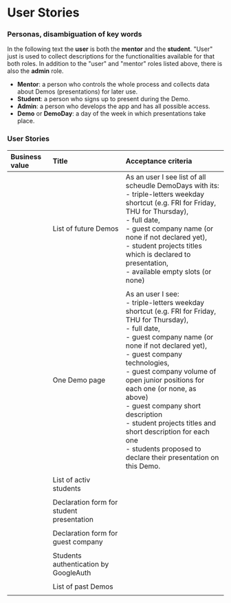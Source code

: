 # User Stories  
  
### Personas, disambiguation of key words  

In the following text the **user** is both the **mentor** and the **student**. "User" just is used to collect descriptions for the functionalities available for that both roles. In addition to the "user" and "mentor" roles listed above, there is also the **admin** role.  
- **Mentor**: a person who controls the whole process and collects data about Demos (presentations) for later use.  
- **Student**: a person who signs up to present during the Demo.  
- **Admin**: a person who develops the app and has all possible access.  
- **Demo** or **DemoDay**: a day of the week in which presentations take place.  
  
### User Stories

| **Business value** | **Title** | **Acceptance criteria** |  
| :--- | :--- | :--- |  
|      | List of future Demos | As an user I see list of all scheudle DemoDays with its:<br/>- triple-letters weekday shortcut (e.g. FRI for Friday, THU for Thursday),<br/>- full date,<br/>- guest company name (or none if not declared yet),<br/>- student projects titles which is declared to presentation,<br/>- available empty slots (or none) |
|      |   |   |  
|      | One Demo page | As an user I see:<br/>- triple-letters weekday shortcut (e.g. FRI for Friday, THU for Thursday),<br/>- full date,<br/>- guest company name (or none if not declared yet),<br/>- guest company technologies,<br/>- guest company volume of open junior positions for each one (or none, as above)<br/>- guest company short description<br/>- student projects titles and short description for each one<br/>- students proposed to declare their presentation on this Demo. |
|      |   |   |  
|      | List of activ students |   |
|      |   |   |
|      | Declaration form for student presentation |   |
|      |   |   |
|      | Declaration form for guest company |   |
|      |   |   |
|      | Students authentication by GoogleAuth |   |
|      |   |   | 
|      | List of past Demos |   |
|      |   |   |